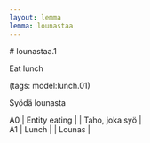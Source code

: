 ```yaml
---
layout: lemma
lemma: lounastaa
---
```


<div class="sense">
# <span class="sensename">lounastaa.1</span>

<span class="description">Eat lunch</span>

(tags: model:lunch.01)

<span class="description">Syödä lounasta</span>

A0 | Entity eating |   | Taho, joka syö |  
A1 | Lunch |   | Lounas |  

</div>

